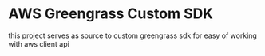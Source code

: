 # AWS Greengrass Custom SDK

this project serves as source to custom greengrass sdk for easy of working with aws client api

